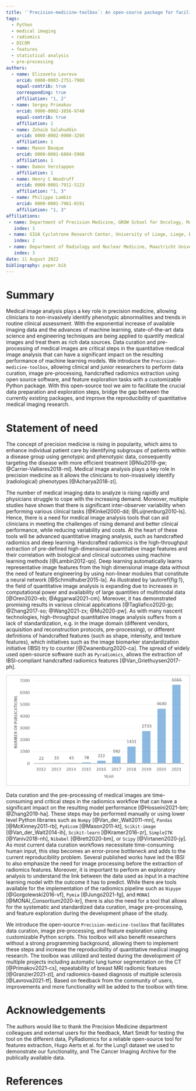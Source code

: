 ```yaml
---
title: '`Precision-medicine-toolbox`: An open-source package for facilitation of quantitative medical imaging and radiomics analysis'
tags:
  - Python
  - medical imaging
  - radiomics
  - DICOM
  - features
  - statistical analysis
  - pre-processing
authors:
  - name: Elizaveta Lavrova
    orcid: 0000-0003-2751-790X
    equal-contrib: true
    corresponding: true
    affiliation: "1, 2"
  - name: Sergey Primakov
    orcid: 0000-0002-3856-9740
    equal-contrib: true
    affiliation: 1
  - name: Zohaib Salahuddin
    orcid: 0000-0002-9900-329X
    affiliation: 1
  - name: Manon Beuque
    orcid: 0000-0001-6804-5908
    affiliation: 1
  - name: Damon Verstappen
    affiliation: 1
  - name: Henry C Woodruff
    orcid: 0000-0001-7911-5123
    affiliation: "1, 3"
  - name: Philippe Lambin
    orcid: 0000-0001-7961-0191
    affiliation: "1, 3"
affiliations:
 - name: Department of Precision Medicine, GROW School for Oncology, Maastricht University, Maastricht, The Netherlands
   index: 1
 - name: GIGA Cyclotrone Research Center, University of Liege, Liege, Belgium
   index: 2
 - name: Department of Radiology and Nuclear Medicine, Maastricht University Medical Centre, Maastricht, The Netherlands
   index: 3
date: 11 August 2022
bibliography: paper.bib
---
```


# Summary

Medical image analysis plays a key role in precision medicine, allowing clinicians to non-invasively 
identify phenotypic abnormalities and trends in routine clinical assessment. With the exponential increase 
of available imaging data and the advances of machine learning, state-of-the-art data science 
and engineering techniques are being applied to quantify  medical images and treat them as rich data sources. 
Data curation and pre-processing of medical images are critical steps in the quantitative medical image 
analysis that can have a significant impact on the resulting performance of machine learning models.
We introduce the `Precision-medicine-toolbox`, allowing clinical and junior researchers to perform 
data curation, image pre-processing, handcrafted radiomics extraction using open source software, 
and feature exploration tasks with a customizable Python package. With this open-source tool we aim 
to facilitate the crucial data preparation and exploration steps, bridge the gap between the currently 
existing packages, and improve the reproducibility of quantitative medical imaging research.

# Statement of need

The concept of precision medicine is rising in popularity, which aims to enhance individual patient care 
by identifying subgroups of patients within a disease group using genotypic and phenotypic data, 
consequently targeting the disease with more efficient treatment [@Niu2019-gw; @Carrier-Vallieres2018-ml]. 
Medical image analysis plays a key role in precision medicine as it allows the clinicians to non-invasively 
identify (radiological) phenotypes [@Acharya2018-zi]. 

The number of medical imaging data to analyze is rising rapidly and physicians struggle to cope with 
the increasing demand. Moreover, multiple studies have shown that there is significant inter-observer 
variability when performing various clinical tasks [@Kinkel2000-dd; @Luijnenburg2010-ls]. 
Hence, there is a need for medical image analysis tools that can aid clinicians in meeting the challenges 
of rising demand and better clinical performance, while reducing variability and costs. At the heart of 
these tools will be advanced quantitative imaging analysis, such as handcrafted radiomics and deep learning. 
Handcrafted radiomics is the high-throughput extraction of pre-defined high-dimensional quantitative 
image features and their correlation with biological and clinical outcomes using machine learning methods 
[@Lambin2012-qo]. Deep learning automatically learns representative image features from the high 
dimensional image data without the need of feature engineering by using non-linear modules that constitute 
a neural network [@Schmidhuber2015-la]. As illustrated by \autoref{fig:1}, the field of quantitative image analysis 
is expanding due to increases in computational power and availability of large quantities of multimodal data 
[@Oren2020-eb; @Aggarwal2021-cm]. Moreover, it has demonstrated promising results in 
various clinical applications [@Tagliafico2020-jp; @Zhang2017-so; @Wang2021-zx; @Mu2020-pw]. 
As with many nascent technologies, high-throughput quantitative image analysis suffers from a lack of 
standardization, e.g. in the image domain (different vendors, acquisition and reconstruction protocols, 
pre-processing), or different definitions of handcrafted features (such as shape, intensity, and texture 
features), which initiatives such as the image biomarker standardization initiative (IBSI) try to counter 
[@Zwanenburg2020-ca]. 
The spread of widely used open-source software such as `Pyradiomics`, allows the extraction of IBSI-compliant 
handcrafted radiomics features [@Van_Griethuysen2017-ph]. 

![Number of publications, by year, containing keywords ((‘radiomics’ OR ‘deep learning’) AND ‘medical imaging’) in PubMed database (https://pubmed.ncbi.nlm.nih.gov/?term=(%E2%80%98radiomics%E2%80%99%20OR%20%E2%80%98deep%20learning%E2%80%99)%20AND%20%E2%80%98medical%20imaging%E2%80%99&timeline=expanded).\label{fig:1}](figure_1.png)

Data curation and the pre-processing of medical images are time-consuming and critical steps in the 
radiomics workflow that can have a significant impact on the resulting model performance 
[@Hosseini2021-bm; @Zhang2019-ha]. These steps may be performed manually or using lower level 
Python libraries such as `Numpy` [@Van_der_Walt2011-mn], 
`Pandas` [@McKinney2011-rb], `Pydicom` [@Mason2011-kt], `Scikit-image` [@Van_der_Walt2014-ih], 
`Scikit-learn` [@Kramer2016-zr], `SimpleITK` [@Yaniv2018-nh], `Nibabel` [@Brett2020-bm], 
or `Scipy` [@Virtanen2020-jy]. As most current data curation workflows necessitate time-consuming human 
input, this step becomes an error-prone bottleneck and adds to the current reproducibility problem. 
Several published works have led the IBSI to also emphasize the need for image processing before 
the extraction of radiomics features. Moreover, it is important to perform an exploratory analysis 
to understand the link between the data used as input in a machine learning model with the outcome 
it has to predict. While there are  tools available for the implementation of the radiomics 
pipeline such as `Nipype` [@Gorgolewski2016-vf], `Pymia` [@Jungo2021-fg], 
and `MONAI` [@MONAI_Consortium2020-kr], there is also the need for a tool that allows for the systematic 
and standardized data curation, image pre-processing, and feature exploration during the development 
phase of the study.

We introduce the open-source `Precision-medicine-toolbox` that facilitates data curation, image pre-processing, 
and feature exploration using customizable Python scripts. This toolbox will also benefit researchers 
without a strong programming background, allowing them to implement these steps and 
increase the reproducibility of quantitative medical imaging research. The toolbox was utilized and tested 
during the development of multiple projects including automatic lung tumor segmentation 
on the CT [@Primakov2021-cs], repeatability of breast MRI radiomic features [@Granzier2021-zl], 
and radiomics-based diagnosis of multiple sclerosis [@Lavrova2021-tf]. 
Based on feedback from the community of users, improvements and more functionality will be added 
to the toolbox with time. 

# Acknowledgements

The authors would like to thank the Precision Medicine department colleagues and external users for 
the feedback, Mart Smidt for testing the tool on the different data, PyRadiomics for a reliable 
open-source tool for features extraction, Hugo Aerts et al. for the Lung1 dataset we used 
to demonstrate our functionality, and The Cancer Imaging Archive for the publically available data.

# References
